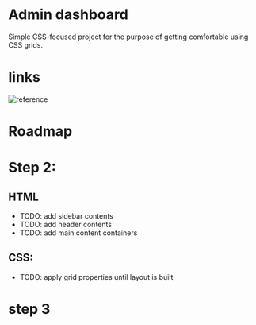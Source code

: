 # Admin dashboard

Simple CSS-focused project for the purpose of getting comfortable using CSS grids.

# links

![reference](https://cdn.statically.io/gh/TheOdinProject/curriculum/43cc6ab69fdfbef40d431a65677d2144668930ac/intermediate_html_css/grid/project_admin_dashboard/imgs/dashboard-project.png)

# Roadmap

# Step 2:

## HTML

- TODO: add sidebar contents
- TODO: add header contents
- TODO: add main content containers

## CSS:

- TODO: apply grid properties until layout is built

# step 3
